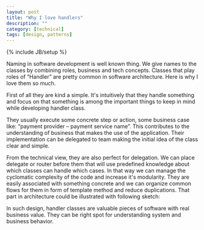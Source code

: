 ```yaml
---
layout: post
title: "Why I love handlers"
description: ""
category: [technical]
tags: [design, patterns]
---
```

{% include JB/setup %}

Naming in software development is well known thing. We give names to the classes by combining roles, business and tech concepts. Classes that play roles of “Handler” are pretty common in software architecture. Here is why I love them so much.

First of all they are kind a simple. It's intuitively that they handle something and focus on that something is among the important things to keep in mind while developing handler class. 

They usually execute some concrete step or action, some business case like: “payment provider – payment service name”. This contributes to the understanding of business that makes the use of the application. Their implementation can be delegated to team making the initial idea of the class clear and simple.

From the technical view, they are also perfect for delegation. We can place delegate or router before them that will use predefined knowledge about which classes can handle which cases. In that way we can manage the cyclomatic complexity of the code and increase it's modularity. They are easily associated with something concrete and we can organize common flows for them in form of template method and reduce duplications. That part in architecture could be illustrated with following sketch: 

In such design, handler classes are valuable pieces of software with real business value. They can be right spot for understanding system and business behavior. 